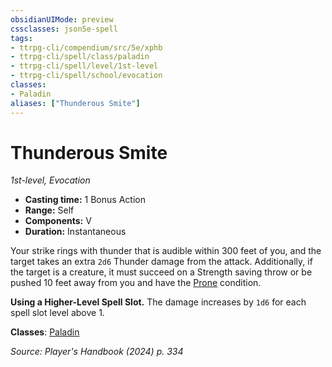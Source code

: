 ```yaml
---
obsidianUIMode: preview
cssclasses: json5e-spell
tags:
- ttrpg-cli/compendium/src/5e/xphb
- ttrpg-cli/spell/class/paladin
- ttrpg-cli/spell/level/1st-level
- ttrpg-cli/spell/school/evocation
classes:
- Paladin
aliases: ["Thunderous Smite"]
---
```

# Thunderous Smite
*1st-level, Evocation*  


- **Casting time:** 1 Bonus Action
- **Range:** Self
- **Components:** V
- **Duration:** Instantaneous

Your strike rings with thunder that is audible within 300 feet of you, and the target takes an extra `2d6` Thunder damage from the attack. Additionally, if the target is a creature, it must succeed on a Strength saving throw or be pushed 10 feet away from you and have the [Prone](2-Mechanics/CLI/rules/conditions.md#Prone) condition.

**Using a Higher-Level Spell Slot.** The damage increases by `1d6` for each spell slot level above 1.

**Classes**: [Paladin](2-Mechanics/CLI/lists/list-spells-classes-paladin.md)

*Source: Player's Handbook (2024) p. 334*